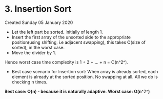# 3. Insertion Sort
Created Sunday 05 January 2020


* Let the left part be sorted. Initially of length 1.
* Insert the first array of the unsorted side to the appropriate position(using shifting, i.e adjacent swapping), this takes O(size of sorted), in the worst case.
* Move the divider by 1.

Hence worst case time complexity is 1 + 2 + ... + n = O(n^2^).


* Best case scenario for Insertion sort: When array is already sorted, each element is already at the sorted position. No swapping at all. All we do is checking n times.

**Best case: O(n) - because it is naturally adaptive.**
**Worst case: O(n**^2^**)**

